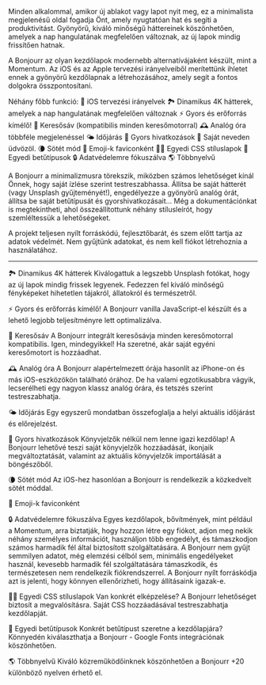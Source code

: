 Minden alkalommal, amikor új ablakot vagy lapot nyit meg, ez a minimalista megjelenésű oldal fogadja Önt, amely nyugtatóan hat és segíti a produktivitást. Gyönyörű, kiváló minőségű háttereinek köszönhetően, amelyek a nap hangulatának megfelelően változnak, az új lapok mindig frissítően hatnak.

A Bonjourr az olyan kezdőlapok modernebb alternatívájaként készült, mint a Momentum. Az iOS és az Apple tervezési irányelveiből merítettünk ihletet ennek a gyönyörű kezdőlapnak a létrehozásához, amely segít a fontos dolgokra összpontosítani.

Néhány főbb funkció:
🍏 iOS tervezési irányelvek
🏞 Dinamikus 4K hátterek, amelyek a nap hangulatának megfelelően változnak
⚡️ Gyors és erőforrás kímélő!
🔎 Keresősáv (kompatibilis minden keresőmotorral)
🕰 Analóg óra többféle megjelenéssel
🌤 Időjárás
🔗 Gyors hivatkozások
👋 Saját neveden üdvözöl.
🌘 Sötét mód
🥖 Emoji-k faviconként
🧑‍💻 Egyedi CSS stíluslapok
📝 Egyedi betűtípusok
🔒 Adatvédelemre fókuszálva
🌎 Többnyelvű

A Bonjourr a minimalizmusra törekszik, miközben számos lehetőséget kínál Önnek, hogy saját ízlése szerint testreszabhassa. Állítsa be saját hátterét (vagy Unsplash gyűjteményét!), engedélyezze a gyönyörű analóg órát, állítsa be saját betűtípusát és gyorshivatkozásait... Még a dokumentációnkat is megtekintheti, ahol összeállítottunk néhány stílusleírót, hogy szemléltessük a lehetőségeket.

A projekt teljesen nyílt forráskódú, fejlesztőbarát, és szem előtt tartja az adatok védelmét. Nem gyűjtünk adatokat, és nem kell fiókot létrehoznia a használatához.

---

🏞 Dinamikus 4K hátterek
Kiválogattuk a legszebb Unsplash fotókat, hogy az új lapok mindig frissek legyenek. Fedezzen fel kiváló minőségű fényképeket hihetetlen tájakról, állatokról és természetről.

⚡️ Gyors és erőforrás kímélő!
A Bonjourr vanilla JavaScript-el készült és a lehető legjobb teljesítményre lett optimalizálva.

🔎 Keresősáv
A Bonjourr integrált keresősávja minden keresőmotorral kompatibilis. Igen, mindegyikkel! Ha szeretné, akár saját egyéni keresőmotort is hozzáadhat.

🕰 Analóg óra
A Bonjourr alapértelmezett órája hasonlít az iPhone-on és más iOS-eszközökön található órához. De ha valami egzotikusabbra vágyik, lecserélheti egy nagyon klassz analóg órára, és tetszés szerint testreszabhatja.

🌤 Időjárás
Egy egyszerű mondatban összefoglalja a helyi aktuális időjárást és előrejelzést.

🔗 Gyors hivatkozások
Könyvjelzők nélkül nem lenne igazi kezdőlap! A Bonjourr lehetővé teszi saját könyvjelzők hozzáadását, ikonjaik megváltoztatását, valamint az aktuális könyvjelzők importálását a böngészőből.

🌘 Sötét mód
Az iOS-hez hasonlóan a Bonjourr is rendelkezik a közkedvelt sötét móddal.

🥖 Emoji-k faviconként

🔒 Adatvédelemre fókuszálva
Egyes kezdőlapok, bővítmények, mint például a Momentum, arra biztatják, hogy hozzon létre egy fiókot, adjon meg nekik néhány személyes információt, használjon több engedélyt, és támaszkodjon számos harmadik fél által biztosított szolgáltatására. A Bonjourr nem gyűjt semmilyen adatot, még elemzési célból sem, minimális engedélyeket használ, kevesebb harmadik fél szolgáltatására támaszkodik, és természetesen nem rendelkezik fiókrendszerrel. A Bonjourr nyílt forráskódja azt is jelenti, hogy könnyen ellenőrizheti, hogy állításaink igazak-e.

🧑‍💻 Egyedi CSS stíluslapok
Van konkrét elképzelése? A Bonjourr lehetőséget biztosít a megvalósításra. Saját CSS hozzáadásával testreszabhatja kezdőlapját.

📝 Egyedi betűtípusok
Konkrét betűtípust szeretne a kezdőlapjára? Könnyedén kiválaszthatja a Bonjourr - Google Fonts integrációnak köszönhetően.

🌎 Többnyelvű
Kiváló közreműködőinknek köszönhetően a Bonjourr +20 különböző nyelven érhető el.
